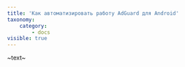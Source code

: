 ```yaml
---
title: 'Как автоматизировать работу AdGuard для Android'
taxonomy:
    category:
        - docs
visible: true
---
```


~text~